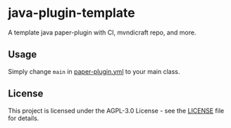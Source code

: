 # java-plugin-template

A template java paper-plugin with CI, mvndicraft repo, and more.

## Usage
Simply change `main` in [paper-plugin.yml](src/main/resources/paper-plugin.yml) to your main class.

## License

This project is licensed under the AGPL-3.0 License - see the [LICENSE](LICENSE) file for details.